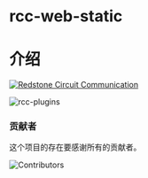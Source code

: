 # rcc-web-static
# 介绍

[![Redstone Circuit Communication](https://img.shields.io/badge/Redstone_Circuit_Communication-red?style=for-the-badge&logo=tencent%20qq)
](https://qm.qq.com/q/2BMxHEmRmM)  


![rcc-plugins](https://socialify.git.ci/IcelandDog21/rcc-web-static/image?font=Inter&forks=1&issues=1&language=1&name=1&pattern=Plus&pulls=1&stargazers=1&theme=Light)

### 贡献者

这个项目的存在要感谢所有的贡献者。

![Contributors](https://contrib.rocks/image?repo=IcelandDog21/rcc-web-static)
